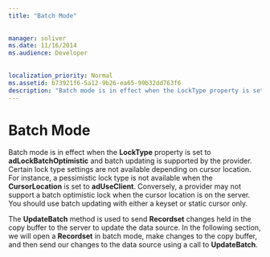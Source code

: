 ```yaml
---
title: "Batch Mode"
  
  
manager: soliver
ms.date: 11/16/2014
ms.audience: Developer
 
  
localization_priority: Normal
ms.assetid: b73921f6-5a12-9b26-ea65-99b32dd763f6
description: "Batch mode is in effect when the LockType property is set to adLockBatchOptimistic and batch updating is supported by the provider. Certain lock type settings are not available depending on cursor location. For instance, a pessimistic lock type is not available when the CursorLocation is set to adUseClient . Conversely, a provider may not support a batch optimistic lock when the cursor location is on the server. You should use batch updating with either a keyset or static cursor only."
---
```


# Batch Mode

Batch mode is in effect when the **LockType** property is set to **adLockBatchOptimistic** and batch updating is supported by the provider. Certain lock type settings are not available depending on cursor location. For instance, a pessimistic lock type is not available when the **CursorLocation** is set to **adUseClient**. Conversely, a provider may not support a batch optimistic lock when the cursor location is on the server. You should use batch updating with either a keyset or static cursor only. 
  
The **UpdateBatch** method is used to send **Recordset** changes held in the copy buffer to the server to update the data source. In the following section, we will open a **Recordset** in batch mode, make changes to the copy buffer, and then send our changes to the data source using a call to **UpdateBatch**. 
  

